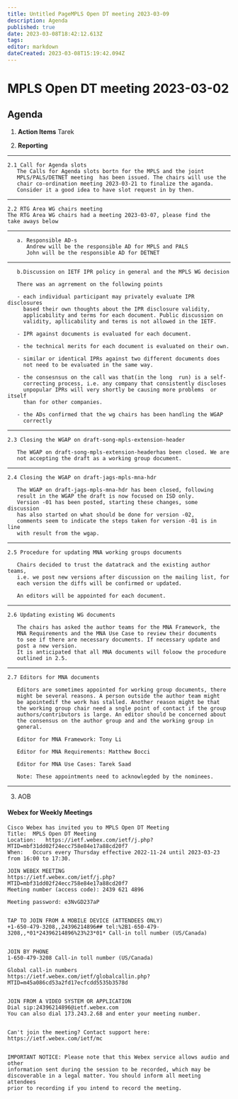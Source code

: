 ```yaml
---
title: Untitled PageMPLS Open DT meeting 2023-03-09
description: Agenda
published: true
date: 2023-03-08T18:42:12.613Z
tags: 
editor: markdown
dateCreated: 2023-03-08T15:19:42.094Z
---
```


# MPLS Open DT meeting 2023-03-02

## Agenda

1. **Action Items**
Tarek

2. **Reporting**

---
       
    2.1 Call for Agenda slots
       The Calls for Agenda slots bortn for the MPLS and the joint 
       MPLS/PALS/DETNET meeting  has been issued. The chairs will use the 
       chair co-ordination meeting 2023-03-21 to finalize the aganda. 
       Consider it a good idea to have slot request in by then.
   
--- 

    2.2 RTG Area WG chairs meeting
    The RTG Area WG chairs had a meeting 2023-03-07, please find the 
    take aways below

---
   
       a. Responsible AD-s
          Andrew will be the responsible AD for MPLS and PALS
          John will be the responsible AD for DETNET
---

       b.Discussion on IETF IPR policy in general and the MPLS WG decision 
             
       There was an agrrement on the following points
       
       - each individual participant may privately evaluate IPR disclosures
         based their own thoughts about the IPR disclosure validity, 
         applicability and terms for each document. Public discussion on  
         validity, apllicability and terms is not allowed in the IETF.

       - IPR against documents is evaluated for each document.

       - the technical merits for each document is evaluated on their own.

       - similar or identical IPRs against two different documents does
         not need to be evaluated in the same way.

       - the consesnsus on the call was that(in the long  run) is a self-
         correcting process, i.e. any company that consistently discloses  
         unpopular IPRs will very shortly be causing more problems  or itself 
         than for other companies.

       - the ADs confirmed that the wg chairs has been handling the WGAP
         correctly
---
       
    2.3 Closing the WGAP on draft-song-mpls-extension-header
   
       The WGAP on draft-song-mpls-extension-headerhas been closed. We are 
       not accepting the draft as a working group document.
---
       
    2.4 Closing the WGAP on draft-jags-mpls-mna-hdr
   
       The WGAP on draft-jags-mpls-mna-hdr has been closed, following
       result in the WGAP the draft is now focused on ISD only.
       Version -01 has been posted, starting these changes, some discussion
       has also started on what should be done for version -02, 
       comments seem to indicate the steps taken for version -01 is in line
       with result from the wgap.
---

    2.5 Procedure for updating MNA working groups documents
   
       Chairs decided to trust the datatrack and the existing author teams,
       i.e. we post new versions after discussion on the mailing list, for
       each version the diffs will be confirmed or updated.
       
       An editors will be appointed for each document.
---       
       
    2.6 Updating existing WG documents
   
       The chairs has asked the author teams for the MNA Framework, the
       MNA Requirements and the MNA Use Case to review their documents
       to see if there are necessary documents. If necessary update and
       post a new version.
       It is anticipated that all MNA documents will foloow the procedure 
       outlined in 2.5.
       
---
       
    2.7 Editors for MNA documents
   
       Editors are sometimes appointed for working group documents, there
       might be several reasons. A person outside the author team might 
       be apointedif the work has stalled. Another reason might be that 
       the working group chair need a sngle point of contact if the group
       authors/contributors is large. An editor should be concerned about
       the consensus on the author group and and the working group in 
       general.
       
       Editor for MNA Framework: Tony Li
       
       Editor for MNA Requirements: Matthew Bocci
       
       Editor for MNA Use Cases: Tarek Saad
       
       Note: These appointments need to acknowlegded by the nominees.

---

3. AOB


#### Webex for Weekly Meetings

```
Cisco Webex has invited you to MPLS Open DT Meeting
Title: 	MPLS Open DT Meeting
Location: 	https://ietf.webex.com/ietf/j.php?MTID=mbf31dd02f24ecc758e84e17a88cd20f7
When: 	Occurs every Thursday effective 2022-11-24 until 2023-03-23 from 16:00 to 17:30.

JOIN WEBEX MEETING
https://ietf.webex.com/ietf/j.php?MTID=mbf31dd02f24ecc758e84e17a88cd20f7
Meeting number (access code): 2439 621 4896

Meeting password: e3NvGD237aP


TAP TO JOIN FROM A MOBILE DEVICE (ATTENDEES ONLY)
+1-650-479-3208,,24396214896## tel:%2B1-650-479-3208,,*01*24396214896%23%23*01* Call-in toll number (US/Canada)


JOIN BY PHONE
1-650-479-3208 Call-in toll number (US/Canada)

Global call-in numbers
https://ietf.webex.com/ietf/globalcallin.php?MTID=m45a086cd53a2fd17ecfcdd5535b3578d


JOIN FROM A VIDEO SYSTEM OR APPLICATION
Dial sip:24396214896@ietf.webex.com
You can also dial 173.243.2.68 and enter your meeting number.


Can't join the meeting? Contact support here:
https://ietf.webex.com/ietf/mc


IMPORTANT NOTICE: Please note that this Webex service allows audio and other
information sent during the session to be recorded, which may be 
discoverable in a legal matter. You should inform all meeting attendees 
prior to recording if you intend to record the meeting.

```

